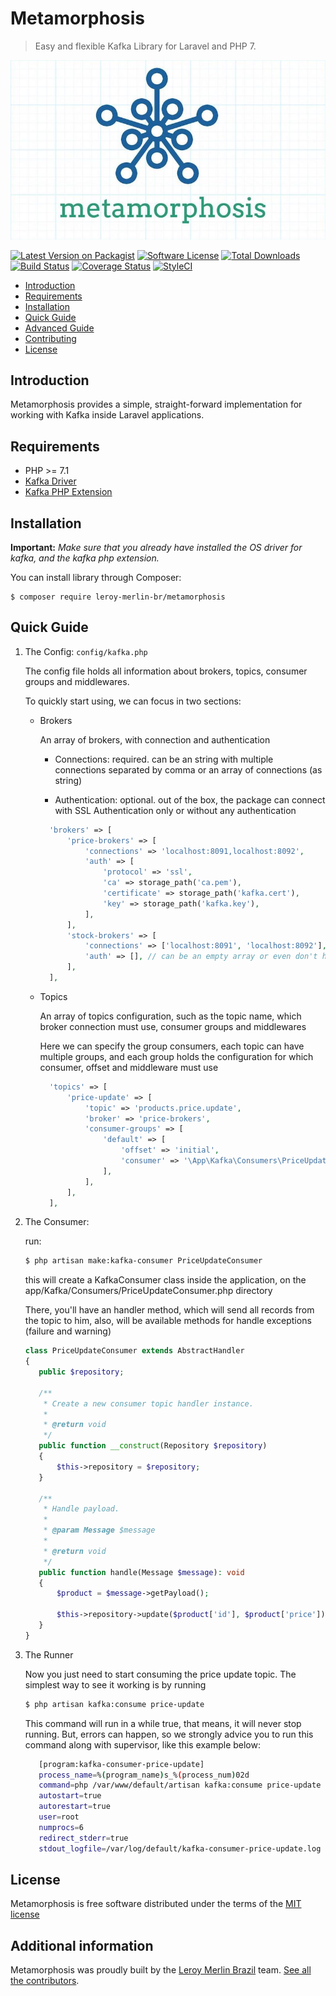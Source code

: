 # Metamorphosis

> Easy and flexible Kafka Library for Laravel and PHP 7.

![Metamorphosis](./logo.jpg)

[![Latest Version on Packagist](https://img.shields.io/packagist/v/leroy-merlin-br/metamorphosis.svg?style=flat-square)](https://packagist.org/packages/leroy-merlin-br/metamorphosis)
[![Software License](https://img.shields.io/badge/license-MIT-brightgreen.svg?style=flat-square)](LICENSE.md)
[![Total Downloads](https://img.shields.io/packagist/dt/leroy-merlin-br/metamorphosis.svg?style=flat-square)](https://packagist.org/packages/leroy-merlin-br/metamorphosis)
[![Build Status](https://travis-ci.org/leroy-merlin-br/metamorphosis.svg?branch=master)](https://travis-ci.org/leroy-merlin-br/metamorphosis)
[![Coverage Status](https://coveralls.io/repos/github/leroy-merlin-br/metamorphosis/badge.svg?branch=master)](https://coveralls.io/github/leroy-merlin-br/metamorphosis?branch=master)
[![StyleCI](https://styleci.io/repos/143462354/shield?branch=master)](https://styleci.io/repos/143462354)


- [Introduction](#introduction)
- [Requirements](#requirements)
- [Installation](#installation)
- [Quick Guide](#quick-guide)
- [Advanced Guide](docs/advanced.md)
- [Contributing](docs/CONTRIBUTING.md)
- [License](#license)


<a name="introduction"></a>
## Introduction

Metamorphosis provides a simple, straight-forward implementation for working with Kafka inside Laravel applications.

<a name="requirements"></a>
## Requirements

- PHP >= 7.1
- [Kafka Driver](https://github.com/edenhill/librdkafka)
- [Kafka PHP Extension](https://github.com/arnaud-lb/php-rdkafka)

<a name="installation"></a>
## Installation

**Important:** *Make sure that you already have installed the OS driver for kafka, and the kafka php extension.*


You can install library through Composer:

```
$ composer require leroy-merlin-br/metamorphosis
```

<a name="quick-guide"></a>
## Quick Guide

1. The Config: `config/kafka.php`

    The config file holds all information about brokers, topics, consumer groups and middlewares.

    To quickly start using, we can focus in two sections:
    - Brokers
    
        An array of brokers, with connection and authentication
       
        - Connections: required. can be an string with multiple connections separated by comma or an array of connections (as string)
        
        - Authentication: optional. out of the box, the package can connect with SSL Authentication only or without any authentication

        ```php
          'brokers' => [
              'price-brokers' => [
                  'connections' => 'localhost:8091,localhost:8092',
                  'auth' => [
                      'protocol' => 'ssl',
                      'ca' => storage_path('ca.pem'),
                      'certificate' => storage_path('kafka.cert'),
                      'key' => storage_path('kafka.key'),
                  ],
              ],
              'stock-brokers' => [
                  'connections' => ['localhost:8091', 'localhost:8092'],
                  'auth' => [], // can be an empty array or even don't have this key in the broker config
              ],
          ],
        ```

    - Topics
        
        An array of topics configuration, such as the topic name, which broker connection must use, consumer groups and middlewares
        
        Here we can specify the group consumers, each topic can have multiple groups, 
        and each group holds the configuration for which consumer, offset and middleware must use  

        ```php
          'topics' => [
              'price-update' => [
                  'topic' => 'products.price.update',
                  'broker' => 'price-brokers',
                  'consumer-groups' => [
                      'default' => [
                          'offset' => 'initial',
                          'consumer' => '\App\Kafka\Consumers\PriceUpdateConsumer',
                      ],
                  ],
              ],
          ],
        ```

2. The Consumer:
    
    run:
    ```bash
    $ php artisan make:kafka-consumer PriceUpdateConsumer
    ```
    this will create a KafkaConsumer class inside the application, on the app/Kafka/Consumers/PriceUpdateConsumer.php directory
    
    There, you'll have an handler method, which will send all records from the topic to him,
    also, will be available methods for handle exceptions (failure and warning)
    
    ```php
   class PriceUpdateConsumer extends AbstractHandler
   {
       public $repository;
    
       /**
        * Create a new consumer topic handler instance.
        *
        * @return void
        */
       public function __construct(Repository $repository)
       {
           $this->repository = $repository;
       }
   
       /**
        * Handle payload.
        *
        * @param Message $message
        *
        * @return void
        */
       public function handle(Message $message): void
       {
           $product = $message->getPayload();
                   
           $this->repository->update($product['id'], $product['price']);
       }
   }
    ```


3. The Runner
    
    Now you just need to start consuming the price update topic.
    The simplest way to see it working is by running
    ```bash
    $ php artisan kafka:consume price-update
    ```
    
    This command will run in a while true, that means, it will never stop running.
    But, errors can happen, so we strongly advice you to run this command along with supervisor,
    like this example below:
    ```bash
       [program:kafka-consumer-price-update]
       process_name=%(program_name)s_%(process_num)02d
       command=php /var/www/default/artisan kafka:consume price-update --offset=earliest --timeout=-1
       autostart=true
       autorestart=true
       user=root
       numprocs=6
       redirect_stderr=true
       stdout_logfile=/var/log/default/kafka-consumer-price-update.log
    ```



<a name="license"></a>
## License

Metamorphosis is free software distributed under the terms of the [MIT license](http://opensource.org/licenses/MIT)

<a name="additional_information"></a>
## Additional information

Metamorphosis was proudly built by the [Leroy Merlin Brazil](https://github.com/leroy-merlin-br) team. [See all the contributors](https://github.com/leroy-merlin-br/metamorphosis/graphs/contributors).
